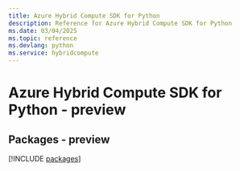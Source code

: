 ```yaml
---
title: Azure Hybrid Compute SDK for Python
description: Reference for Azure Hybrid Compute SDK for Python
ms.date: 03/04/2025
ms.topic: reference
ms.devlang: python
ms.service: hybridcompute
---
```

# Azure Hybrid Compute SDK for Python - preview
## Packages - preview
[!INCLUDE [packages](hybrid-compute-index.md)]